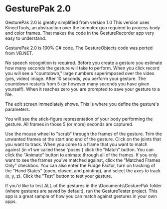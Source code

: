 GesturePak 2.0
==============

GesturePak 2.0 is greatly simplified from version 1.0 This version uses KinectTools, an abstraction over the complex goo required to process body and color frames. That
makes the code in the GestureRecorder app very easy to understand.

GesturePak 2.0 is 100% C# code. The GestureObjects code was ported from VB.NET.

No speech recognition is required. Before you create a gesture you estimate how many seconds the gesture will take to perform. When you click record you will see
a "countdown," large numbers superimposed over the video (yes, video) image. After 10 seconds, you perform your gesture. The countdown restarts from 5 (or however many
seconds you have given yourself). When it reaches zero you are prompted to save your gesture to a file.

The edit screen immediately shows. This is where you define the gesture's parameters. 

You will see the stick-figure representation of your body performing the gesture. All frames in those 5 (or more) seconds are captured.

Use the mouse wheel to "scrub" through the frames of the gesture. Trim the unwanted frames at the start and end of the gesture. Click on the joints that you want to track.
When you come to a frame that you want to match against (in v1 we called these 'poses') click the "Match" button. You can click the "Animate" button to animate through all of 
the frames. If you only want to see the frames you've matched against, click the "Matched Frames Only" checkbox. You can also enter the Fudge Factor, turn on tracking
of the "Hand States" (open, closed, and pointing), and select the axes to track (x, y, z). Click the "Test" button to test your gesture.

If you'd like to test ALL of the gestures in the \Documents\GesturePak folder (where gestures are saved by default), run the GestureTester project. This app is a great
sample of how you can match against gestures in your own apps.

